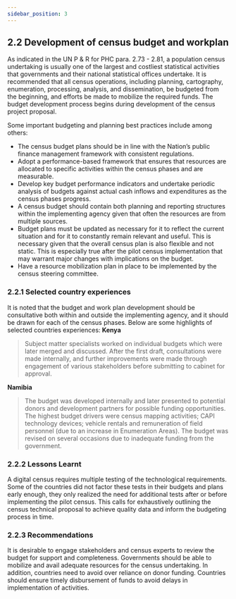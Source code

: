 ```yaml
---
sidebar_position: 3
---
```


## 2.2	Development of census budget and workplan
As indicated in the UN P & R for PHC para. 2.73 - 2.81, a population census undertaking is usually one of the largest and costliest statistical activities that governments and their national statistical offices undertake. It is recommended that all census operations, including planning, cartography, enumeration, processing, analysis, and dissemination, be budgeted from the beginning, and efforts be made to mobilize the required funds. The budget development process begins during development of the census project proposal. 

Some important budgeting and planning best practices  include among others:

- The census budget plans should be in line with the Nation’s public finance management framework with consistent regulations. 
- Adopt a performance-based framework that ensures that resources are allocated to specific activities within the census phases and are measurable.
- Develop key budget performance indicators and undertake periodic analysis of budgets against actual cash inflows and expenditures as the census phases progress. 
- A census budget should contain both planning and reporting structures within the implementing agency given that often the resources are from multiple sources.
- Budget plans must be updated as necessary for it to reflect the current situation and for it to constantly remain relevant and useful. This is necessary given that the overall census plan is also flexible and not static. This is especially true after the pilot census implementation that may warrant major changes with implications on the budget.
- Have a resource mobilization plan in place to be implemented by the census steering committee.

### 2.2.1	Selected country experiences 
It is noted that the budget and work plan development should be consultative both within and outside the implementing agency, and it should be drawn for each of the census phases. Below are some highlights of selected countries experiences:
**Kenya**
> 
>Subject matter specialists worked on individual budgets which were later merged and discussed. After the first draft, consultations were made internally, and further improvements were made through engagement of various stakeholders before submitting to cabinet for approval. 
>
**Namibia**

>The budget was developed internally and later presented to potential donors and development partners for possible funding opportunities. The highest budget drivers were census mapping activities; CAPI technology devices; vehicle rentals and remuneration of field personnel (due to an increase in Enumeration Areas). The budget was revised on several occasions due to inadequate funding from the government. 

### 2.2.2	Lessons Learnt
A digital census requires multiple testing of the technological requirements. Some of the countries did not factor these tests in their budgets and plans early enough, they only realized the need for additional tests after or before implementing the pilot census. This calls for exhaustively outlining the census technical proposal to achieve quality data and inform the budgeting process in time.

### 2.2.3	Recommendations
It is desirable to engage stakeholders and census experts to review the budget for support and completeness. Governments should be able to mobilize and avail adequate resources for the census undertaking.  In addition, countries need to avoid over reliance on donor funding. Countries should ensure timely disbursement of funds to avoid delays in implementation of activities.

